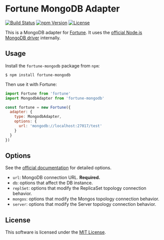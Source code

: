 # Fortune MongoDB Adapter

[![Build Status](https://img.shields.io/travis/fortunejs/fortune/master.svg?style=flat-square)](https://travis-ci.org/daliwali/fortune-mongodb)
[![npm Version](https://img.shields.io/npm/v/fortune.svg?style=flat-square)](https://www.npmjs.com/package/fortune-mongodb)
[![License](https://img.shields.io/npm/l/fortune.svg?style=flat-square)](https://raw.githubusercontent.com/daliwali/fortune-mongodb/master/LICENSE)

This is a MongoDB adapter for [Fortune](http://fortunejs.com). It uses the [official Node.js MongoDB driver](http://mongodb.github.io/node-mongodb-native/2.0/) internally.


## Usage

Install the `fortune-mongodb` package from `npm`:

```
$ npm install fortune-mongodb
```

Then use it with Fortune:

```js
import Fortune from 'fortune'
import MongodbAdapter from 'fortune-mongodb'

const fortune = new Fortune({
  adapter: {
    type: MongodbAdapter,
    options: {
      url: 'mongodb://localhost:27017/test'
    }
  }
})
```


## Options

See the [official documentation](http://mongodb.github.io/node-mongodb-native/2.0/tutorials/connecting/) for detailed options.

- `url`: MongoDB connection URL. **Required.**
- `db`: options that affect the DB instance.
- `replSet`: options that modify the ReplicaSet topology connection behavior.
- `mongos`: options that modify the Mongos topology connection behavior.
- `server`: options that modify the Server topology connection behavior.


## License

This software is licensed under the [MIT License](//github.com/daliwali/fortune-mongodb/blob/master/LICENSE).
